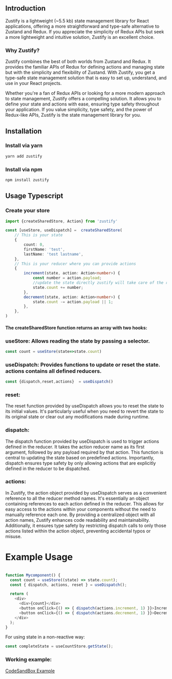 ## Introduction

Zustify is a lightweight (~5.5 kb) state management library for React applications, offering a more straightforward and type-safe alternative to Zustand and Redux. If you appreciate the simplicity of Redux APIs but seek a more lightweight and intuitive solution, Zustify is an excellent choice.

### Why Zustify?

Zustify combines the best of both worlds from Zustand and Redux. It provides the familiar APIs of Redux for defining actions and managing state but with the simplicity and flexibility of Zustand. With Zustify, you get a type-safe state management solution that is easy to set up, understand, and use in your React projects.

Whether you're a fan of Redux APIs or looking for a more modern approach to state management, Zustify offers a compelling solution.
It allows you to define your state and actions with ease,
ensuring type safety throughout your application. 
If you value simplicity, type safety, and the power of Redux-like APIs, Zustify is the state management library for you.

## Installation

### Install via yarn
```ts
yarn add zustify
```
### Install via npm
```ts
npm install zustify
```

## Usage Typescript
### Create your store 
```ts
import {createSharedStore, Action} from 'zustify' 

const [useStore, useDispatch] =  createSharedStore(
    // This is your state
    {
        count: 0,
        firstName: 'test',
        lastName: 'test lastname',
    },
    // This is your reducer where you can provide actions
    {
        increment(state, action: Action<number>) {
            const number = action.payload;
            //update the state directly zustify will take care of the rerendering 
            state.count += number;
        },
        decrement(state, action: Action<number>) {
            state.count -= action.payload || 1;
        },
    },
)
```

#### The createSharedStore function returns an array with two hooks:

### useStore: Allows reading the state by passing a selector.
```ts
const count = useStore(state=>state.count)
```

### useDispatch: Provides functions to update or reset the state. actions contains all defined reducers.

```ts
const {dispatch,reset,actions}  = useDispatch()
```
### reset: 
The reset function provided by useDispatch allows you to reset the
state to its initial values. It's particularly useful when you need to revert the state to its original state or clear out any modifications made during runtime.

### dispatch:
The dispatch function provided by useDispatch is used to trigger actions defined in the reducer.
It takes the action reducer name as its first argument, followed by any payload required by that action.
This function is central to updating the state based on predefined actions. 
Importantly, dispatch ensures type safety by only allowing actions that are explicitly defined in the reducer to be dispatched.

### actions:
In Zustify, the action object provided by useDispatch serves
as a convenient reference to all the reducer method names.
It's essentially an object containing references to each action defined in the reducer.
This allows for easy access to the actions within your components without the need to manually reference each one. 
By providing a centralized object with all action names, 
Zustify enhances code readability and maintainability. Additionally, it ensures type safety by restricting dispatch calls to only those actions listed within the action object, preventing accidental typos or misuse.

# Example Usage
```javascript

function Mycomponent() {
  const count = useStore((state) => state.count);
  const { dispatch, actions, reset } = useDispatch();

  return (
    <div>
      <div>{count}</div>
      <button onClick={() => { dispatch(actions.increment, 1) }}>Increment</button>
      <button onClick={() => { dispatch(actions.decrement, 1) }}>Decrement</button>
    </div>
  );
}
```


For using state in a non-reactive way:

```javascript
const completeState = useCountStore.getState();

```

### Working example:
[CodeSandBox Example](https://codesandbox.io/p/sandbox/a-simple-react-counter-forked-3xx8zg)





